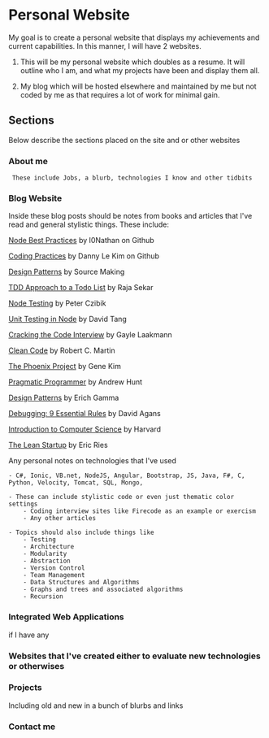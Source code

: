 # Personal Website 

My goal is to create a personal website that displays my achievements and current capabilities. In this manner, I will have 2 websites. 

1) This will be my personal website which doubles as a resume. It will outline who I am, and what my projects have been and display them all. 

2) My blog which will be hosted elsewhere and maintained by me but not coded by me as that requires a lot of work for minimal gain.

## Sections 

Below describe the sections placed on the site and or other websites

### About me 

     These include Jobs, a blurb, technologies I know and other tidbits

### Blog Website

Inside these blog posts should be notes from books and articles that I've read and general stylistic things. These include: 

[Node Best Practices](https://github.com/i0natan/nodebestpractices) by I0Nathan on Github

[Coding Practices](https://dannylekim.github.io/fitnessleague/docs/codingpractices.html) by Danny Le Kim on Github

[Design Patterns](https://sourcemaking.com/design_patterns) by Source Making

[TDD Approach to a Todo List](https://semaphoreci.com/community/tutorials/a-tdd-approach-to-building-a-todo-api-using-node-js-and-mongodb) by Raja Sekar 

[Node Testing](https://blog.risingstack.com/getting-node-js-testing-and-tdd-right-node-js-at-scale/) by Peter Czibik

[Unit Testing in Node](https://www.codementor.io/davidtang/unit-testing-and-tdd-in-node-js-part-1-8t714s877) by David Tang

[Cracking the Code Interview](https://www.amazon.ca/Cracking-Coding-Interview-Programming-Questions/dp/0984782850/ref=zg_bs_939856_1?_encoding=UTF8&psc=1&refRID=G01JE2F92SN46M05BBC8) by Gayle Laakmann

[Clean Code](https://www.amazon.ca/Clean-Code-Handbook-Software-Craftsmanship/dp/0132350882/ref=zg_bs_939856_6?_encoding=UTF8&psc=1&refRID=G01JE2F92SN46M05BBC8) by Robert C. Martin

[The Phoenix Project](https://www.amazon.ca/Phoenix-Project-DevOps-Helping-Business/dp/0988262509/ref=zg_bs_939856_9?_encoding=UTF8&psc=1&refRID=G01JE2F92SN46M05BBC8) by Gene Kim

[Pragmatic Programmer](https://www.amazon.ca/Pragmatic-Programmer-Journeyman-Master/dp/020161622X/ref=sr_1_1?s=books&ie=UTF8&qid=1510324562&sr=1-1&keywords=pragmatic+programmer) by Andrew Hunt

[Design Patterns](https://www.amazon.ca/Design-Patterns-Elements-Reusable-Object-Oriented/dp/0201633612/ref=sr_1_1?ie=UTF8&qid=1510324747&sr=8-1&keywords=design+patterns) by Erich Gamma

[Debugging: 9 Essential Rules](https://www.amazon.ca/Debugging-Indispensable-Software-Hardware-Problems-ebook/dp/B00PDDKQV2/ref=sr_1_1?ie=UTF8&qid=1510324790&sr=8-1&keywords=debugging+9) by David Agans

[Introduction to Computer Science](https://www.edx.org/course/introduction-computer-science-harvardx-cs50x) by Harvard

[The Lean Startup](https://www.amazon.ca/Lean-Startup-Entrepreneurs-Continuous-Innovation/dp/0307887898) by Eric Ries

Any personal notes on technologies that I've used 

    - C#, Ionic, VB.net, NodeJS, Angular, Bootstrap, JS, Java, F#, C, Python, Velocity, Tomcat, SQL, Mongo, 
    
    - These can include stylistic code or even just thematic color settings
        - Coding interview sites like Firecode as an example or exercism
        - Any other articles

    - Topics should also include things like 
        - Testing
        - Architecture
        - Modularity
        - Abstraction
        - Version Control
        - Team Management
        - Data Structures and Algorithms
        - Graphs and trees and associated algorithms
        - Recursion
        

       

### Integrated Web Applications 

if I have any 


### Websites that I've created either to evaluate new technologies or otherwises

### Projects 

Including old and new in a bunch of blurbs and links 

### Contact me 



